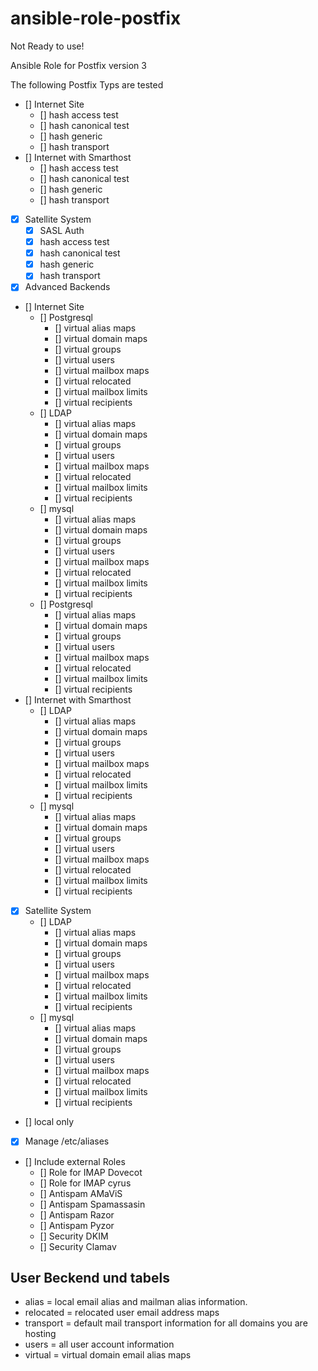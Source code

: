 # ansible-role-postfix

Not Ready to use!

Ansible Role for Postfix version 3

The following Postfix Typs  are tested

- [] Internet Site
  - [] hash access test
  - [] hash canonical test
  - [] hash generic
  - [] hash transport
- [] Internet with Smarthost
  - [] hash access test
  - [] hash canonical test
  - [] hash generic
  - [] hash transport
- [x] Satellite System
  - [x] SASL Auth
  - [x] hash access test
  - [x] hash canonical test
  - [x] hash generic
  - [x] hash transport
- [x] Advanced Backends
- [] Internet Site
  - [] Postgresql
    - [] virtual alias maps
    - [] virtual domain maps
    - [] virtual groups
    - [] virtual users
    - [] virtual mailbox maps
    - [] virtual relocated
    - [] virtual mailbox limits
    - [] virtual recipients
  - [] LDAP
    - [] virtual alias maps
    - [] virtual domain maps
    - [] virtual groups
    - [] virtual users
    - [] virtual mailbox maps
    - [] virtual relocated
    - [] virtual mailbox limits
    - [] virtual recipients
  - [] mysql
    - [] virtual alias maps
    - [] virtual domain maps
    - [] virtual groups
    - [] virtual users
    - [] virtual mailbox maps
    - [] virtual relocated
    - [] virtual mailbox limits
    - [] virtual recipients
  - [] Postgresql
    - [] virtual alias maps
    - [] virtual domain maps
    - [] virtual groups
    - [] virtual users
    - [] virtual mailbox maps
    - [] virtual relocated
    - [] virtual mailbox limits
    - [] virtual recipients
- [] Internet with Smarthost
  - [] LDAP
    - [] virtual alias maps
    - [] virtual domain maps
    - [] virtual groups
    - [] virtual users
    - [] virtual mailbox maps
    - [] virtual relocated
    - [] virtual mailbox limits
    - [] virtual recipients
  - [] mysql
    - [] virtual alias maps
    - [] virtual domain maps
    - [] virtual groups
    - [] virtual users
    - [] virtual mailbox maps
    - [] virtual relocated
    - [] virtual mailbox limits
    - [] virtual recipients
- [x] Satellite System
  - [] LDAP
    - [] virtual alias maps
    - [] virtual domain maps
    - [] virtual groups
    - [] virtual users
    - [] virtual mailbox maps
    - [] virtual relocated
    - [] virtual mailbox limits
    - [] virtual recipients
  - [] mysql
    - [] virtual alias maps
    - [] virtual domain maps
    - [] virtual groups
    - [] virtual users
    - [] virtual mailbox maps
    - [] virtual relocated
    - [] virtual mailbox limits
    - [] virtual recipients
- [] local only
- [x] Manage /etc/aliases
- [] Include external Roles
  - [] Role for IMAP Dovecot
  - [] Role for IMAP cyrus
  - [] Antispam AMaViS
  - [] Antispam Spamassasin
  - [] Antispam Razor
  - [] Antispam Pyzor
  - [] Security DKIM
  - [] Security Clamav

## User Beckend und tabels

- alias = local email alias and mailman alias information.
- relocated = relocated user email address maps
- transport = default mail transport information for all domains you are hosting
- users = all user account information
- virtual = virtual domain email alias maps
